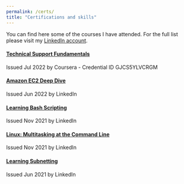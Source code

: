 ```yaml
---
permalink: /certs/
title: "Certifications and skills"
---
```


You can find here some of the courses I have attended. For the full list please visit my [LinkedIn account](https://www.linkedin.com/in/davidpeter84/details/certifications/).

#### [Technical Support Fundamentals](https://www.coursera.org/account/accomplishments/certificate/GJCS5YLVCRGM)

Issued Jul 2022 by Coursera - Credential ID GJCS5YLVCRGM

#### [Amazon EC2 Deep Dive](https://www.linkedin.com/learning/certificates/1c25c206e59889cc237b1f65a9965940f507bcf7eec85a152ee400048b9cb708)

Issued Jun 2022 by LinkedIn

#### [Learning Bash Scripting](https://www.linkedin.com/learning/certificates/57ff00775769f16989ab69950df7cddb094020a2b893879ae2bfd1f4345d0f11)

Issued Nov 2021 by LinkedIn

#### [Linux: Multitasking at the Command Line](https://www.linkedin.com/learning/certificates/81cebbad6e16220f93031028db7cbd39a358ae6e048de2b64fa55be14696b7e8)

Issued Nov 2021 by LinkedIn

#### [Learning Subnetting](https://www.linkedin.com/learning/certificates/443b966e230c8c93b720e3ad0d4b08e450d6e29fc5002b66dcb8298c80bbed02)

Issued Jun 2021 by LinkedIn
